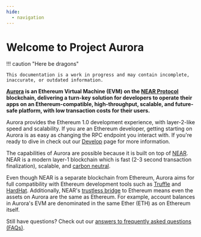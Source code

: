 ```yaml
---
hide:
  - navigation
---
```


# Welcome to Project Aurora

!!! caution "Here be dragons"

    This documentation is a work in progress and may contain incomplete,
    inaccurate, or outdated information.

**[Aurora] is an Ethereum Virtual Machine (EVM) on the [NEAR Protocol]
blockchain, delivering a turn-key solution for developers to operate their
apps on an Ethereum-compatible, high-throughput, scalable, and future-safe
platform, with low transaction costs for their users.**

Aurora provides the Ethereum 1.0 development experience, with layer-2-like
speed and scalability. If you are an Ethereum developer, getting starting on
Aurora is as easy as changing the RPC endpoint you interact with. If you're
ready to dive in check out our [Develop] page for more information.

The capabilities of Aurora are possible because it is built on top of
[NEAR]. NEAR is a modern layer-1 blockchain which is fast (2-3 second
transaction finalization), scalable, and [carbon neutral].

Even though NEAR is a separate blockchain from Ethereum, Aurora aims for
full compatibility with Ethereum development tools such as [Truffle] and
[HardHat]. Additionally, NEAR's [trustless bridge] to Ethereum means even
the assets on Aurora are the same as Ethereum. For example, account balances
in Aurora's EVM are denominated in the same Ether (ETH) as on Ethereum
itself.

<!-- Read more about [bridging assets from Ethereum to Aurora](learn/bridge/eth.md). -->

Still have questions? Check out our [answers to frequently asked questions
(FAQs)](develop/faq.md).

[NEAR Protocol]:  https://near.org
[NEAR]: https://near.org
[Aurora]: https://aurora.dev
[Develop]: develop/networks.md
[carbon neutral]: https://near.org/blog/near-climate-neutral-product/
[Truffle]: https://www.trufflesuite.com/truffle
[HardHat]: https://hardhat.org
[trustless bridge]: https://near.org/bridge/
